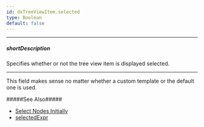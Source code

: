 ```yaml
---
id: dxTreeViewItem.selected
type: Boolean
default: false
---
```

---
##### shortDescription
Specifies whether or not the tree view item is displayed selected.

---
This field makes sense no matter whether a custom template or the default one is used.

#####See Also#####
- [Select Nodes Initially](/Documentation/Guide/Widgets/TreeView/Select_Nodes/#Initially)
- [selectedExpr](/Documentation/ApiReference/UI_Widgets/dxTreeView/Configuration/#selectedExpr)